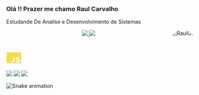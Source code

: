 ### Olá !! Prazer me chamo Raul Carvalho 
Estudande De Analise e Desenvolvimento de Sistemas

<div align="center">
  <a href="https://github.com/RaulOff">
  <img height="135em" src="https://github-readme-stats.vercel.app/api?username=RaulOff&show_icons=true&theme=midnight-purple&include_all_commits=true&count_private=true"/>
  <img height="135em" src="https://github-readme-stats.vercel.app/api/top-langs/?username=RaulOff&layout=compact&langs_count=7&theme=midnight-purple"/>
  <img align="right" alt="RaulOff" height="150" style="border-radius:50px;" src="https://media.discordapp.net/attachments/1012081708406935595/1012084394510532719/download20220803152604.png?width=676&height=676">
</div>

  
#####

  
  </div>
<div style="display: inline_block"><br>
  <img align="center" alt="Rafa-Js" height="30" width="40" src="https://raw.githubusercontent.com/devicons/devicon/master/icons/javascript/javascript-plain.svg">
</div>


####


<div> 
  <a href="https://instagram.com/_off.raul" target="_blank"><img src="https://img.shields.io/badge/-Instagram-%23E4405F?style=for-the-badge&logo=instagram&logoColor=white" target="_blank"></a>
  <a href = "mailto:raul.carvalho17@gmail.com"><img src="https://img.shields.io/badge/-Gmail-%23333?style=for-the-badge&logo=gmail&logoColor=white" target="_blank"></a>
  <a href="https://www.linkedin.com/in/raul-carvalho-548916232/" target="_blank"><img src="https://img.shields.io/badge/-LinkedIn-%230077B5?style=for-the-badge&logo=linkedin&logoColor=white" target="_blank"></a> 
 
  ![Snake animation](https://github.com/RaulOff/RaulOff/blob/output/github-contribution-grid-snake.svg)
 
</div>

